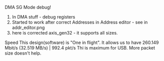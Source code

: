 DMA SG Mode debug! 
1. In DMA stuff - debug registers
2. Started to work after correct Addresses in Address editor - see in addr_editor.png
3. here is corrected axis_gen32 - it supports all sizes.

Speed
This design(software) is "One in flight".
It allows us to have 
260.149 Mbit/s  (32.519 MB/s)  |     992.4 pkt/s 
Thi is maximum for USB. More packet size doesn't help.